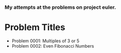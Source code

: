 ### My attempts at the problems on project euler.

# Problem Titles
* Problem 0001: Multiples of 3 or 5
* Problem 0002: Even Fibonacci Numbers
